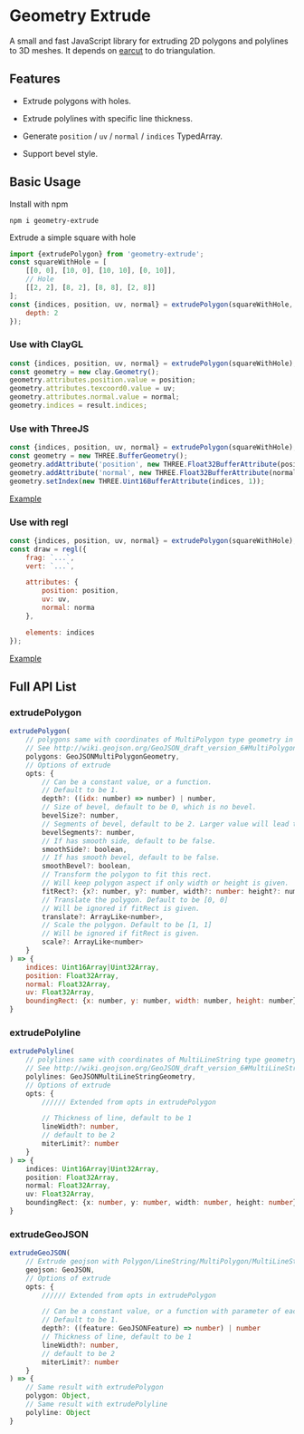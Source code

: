# Geometry Extrude

A small and fast JavaScript library for extruding 2D polygons and polylines to 3D meshes. It depends on [earcut](https://github.com/mapbox/earcut) to do triangulation.

## Features

+ Extrude polygons with holes.

+ Extrude polylines with specific line thickness.

+ Generate `position` / `uv` / `normal` / `indices` TypedArray.

+ Support bevel style.

## Basic Usage

Install with npm

```
npm i geometry-extrude
```

Extrude a simple square with hole

```js
import {extrudePolygon} from 'geometry-extrude';
const squareWithHole = [
    [[0, 0], [10, 0], [10, 10], [0, 10]],
    // Hole
    [[2, 2], [8, 2], [8, 8], [2, 8]]
];
const {indices, position, uv, normal} = extrudePolygon(squareWithHole, {
    depth: 2
});
```

### Use with ClayGL

```js
const {indices, position, uv, normal} = extrudePolygon(squareWithHole);
const geometry = new clay.Geometry();
geometry.attributes.position.value = position;
geometry.attributes.texcoord0.value = uv;
geometry.attributes.normal.value = normal;
geometry.indices = result.indices;
```

### Use with ThreeJS

```js
const {indices, position, uv, normal} = extrudePolygon(squareWithHole);
const geometry = new THREE.BufferGeometry();
geometry.addAttribute('position', new THREE.Float32BufferAttribute(position, 3));
geometry.addAttribute('normal', new THREE.Float32BufferAttribute(normal, 3));
geometry.setIndex(new THREE.Uint16BufferAttribute(indices, 1));
```

[Example](https://github.com/pissang/geometry-extrude-example-threejs)

### Use with regl

```js
const {indices, position, uv, normal} = extrudePolygon(squareWithHole);
const draw = regl({
    frag: `...`,
    vert: `...`,

    attributes: {
        position: position,
        uv: uv,
        normal: norma
    },

    elements: indices
});
```

[Example](https://github.com/pissang/geometry-extrude-example-regl)

## Full API List

### extrudePolygon

```js
extrudePolygon(
    // polygons same with coordinates of MultiPolygon type geometry in GeoJSON
    // See http://wiki.geojson.org/GeoJSON_draft_version_6#MultiPolygon
    polygons: GeoJSONMultiPolygonGeometry,
    // Options of extrude
    opts: {
        // Can be a constant value, or a function.
        // Default to be 1.
        depth?: ((idx: number) => number) | number,
        // Size of bevel, default to be 0, which is no bevel.
        bevelSize?: number,
        // Segments of bevel, default to be 2. Larger value will lead to smoother bevel.
        bevelSegments?: number,
        // If has smooth side, default to be false.
        smoothSide?: boolean,
        // If has smooth bevel, default to be false.
        smoothBevel?: boolean,
        // Transform the polygon to fit this rect.
        // Will keep polygon aspect if only width or height is given.
        fitRect?: {x?: number, y?: number, width?: number: height?: number},
        // Translate the polygon. Default to be [0, 0]
        // Will be ignored if fitRect is given.
        translate?: ArrayLike<number>,
        // Scale the polygon. Default to be [1, 1]
        // Will be ignored if fitRect is given.
        scale?: ArrayLike<number>
    }
) => {
    indices: Uint16Array|Uint32Array,
    position: Float32Array,
    normal: Float32Array,
    uv: Float32Array,
    boundingRect: {x: number, y: number, width: number, height: number}
}
```

### extrudePolyline

```typescript
extrudePolyline(
    // polylines same with coordinates of MultiLineString type geometry in GeoJSON
    // See http://wiki.geojson.org/GeoJSON_draft_version_6#MultiLineString
    polylines: GeoJSONMultiLineStringGeometry,
    // Options of extrude
    opts: {
        ////// Extended from opts in extrudePolygon

        // Thickness of line, default to be 1
        lineWidth?: number,
        // default to be 2
        miterLimit?: number
    }
) => {
    indices: Uint16Array|Uint32Array,
    position: Float32Array,
    normal: Float32Array,
    uv: Float32Array,
    boundingRect: {x: number, y: number, width: number, height: number}
}
```

### extrudeGeoJSON

```typescript
extrudeGeoJSON(
    // Extrude geojson with Polygon/LineString/MultiPolygon/MultiLineString geometries.
    geojson: GeoJSON,
    // Options of extrude
    opts: {
        ////// Extended from opts in extrudePolygon

        // Can be a constant value, or a function with parameter of each feature in geojson.
        // Default to be 1.
        depth?: ((feature: GeoJSONFeature) => number) | number
        // Thickness of line, default to be 1
        lineWidth?: number,
        // default to be 2
        miterLimit?: number
    }
) => {
    // Same result with extrudePolygon
    polygon: Object,
    // Same result with extrudePolyline
    polyline: Object
}
```
